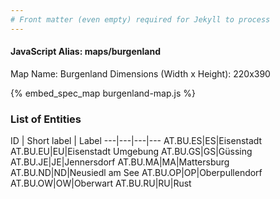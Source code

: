 ```yaml
---
# Front matter (even empty) required for Jekyll to process
---
```


#### JavaScript Alias: maps/burgenland

Map Name: Burgenland
Dimensions (Width x Height): 220x390



{% embed_spec_map burgenland-map.js %}

### List of Entities

ID | Short label | Label
---|---|---|---
AT.BU.ES|ES|Eisenstadt
AT.BU.EU|EU|Eisenstadt Umgebung
AT.BU.GS|GS|Güssing
AT.BU.JE|JE|Jennersdorf
AT.BU.MA|MA|Mattersburg
AT.BU.ND|ND|Neusiedl am See
AT.BU.OP|OP|Oberpullendorf
AT.BU.OW|OW|Oberwart
AT.BU.RU|RU|Rust

